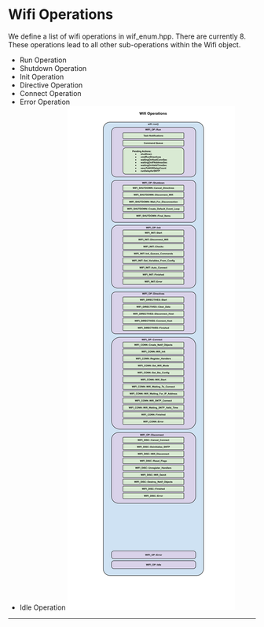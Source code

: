 # Wifi Operations

We define a list of wifi operations in wif_enum.hpp.  There are currently 8.  These operations lead to all other sub-operations within the Wifi object.

* Run Operation
* Shutdown Operation
* Init Operation
* Directive Operation
* Connect Operation
* Error Operation
* Idle Operation
![Run Operation Diagram](./drawings/wifi_operations_block.svg)
___  